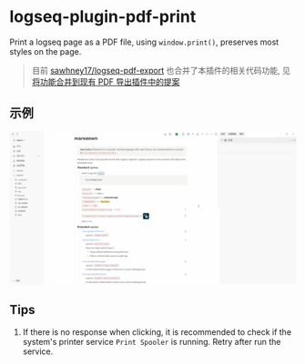 # logseq-plugin-pdf-print

Print a logseq page as a PDF file, using `window.print()`, preserves most styles on the page.

> 目前 [sawhney17/logseq-pdf-export](https://github.com/sawhney17/logseq-pdf-export) 也合并了本插件的相关代码功能, 见[将功能合并到现有 PDF 导出插件中的提案](https://github.com/supery-chen/logseq-plugin-pdf-print/issues/1#issue-1228911405)

## 示例

![example](assets/examples.gif)

## Tips

1. If there is no response when clicking, it is recommended to check if the system's printer service `Print Spooler` is running. Retry after run the service.

